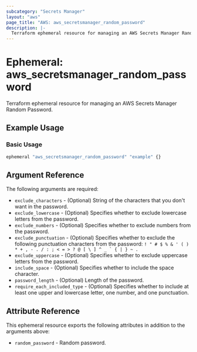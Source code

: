 ```yaml
---
subcategory: "Secrets Manager"
layout: "aws"
page_title: "AWS: aws_secretsmanager_random_password"
description: |-
  Terraform ephemeral resource for managing an AWS Secrets Manager Random Password.
---
```


# Ephemeral: aws_secretsmanager_random_password

Terraform ephemeral resource for managing an AWS Secrets Manager Random Password.

## Example Usage

### Basic Usage

```terraform
ephemeral "aws_secretsmanager_random_password" "example" {}
```

## Argument Reference

The following arguments are required:

* `exclude_characters` - (Optional) String of the characters that you don't want in the password.
* `exclude_lowercase` - (Optional) Specifies whether to exclude lowercase letters from the password.
* `exclude_numbers` - (Optional) Specifies whether to exclude numbers from the password.
* `exclude_punctuation` - (Optional) Specifies whether to exclude the following punctuation characters from the password: ``! " # $ % & ' ( ) * + , - . / : ; < = > ? @ [ \ ] ^ _ ` { | } ~ .``
* `exclude_uppercase` - (Optional) Specifies whether to exclude uppercase letters from the password.
* `include_space` - (Optional) Specifies whether to include the space character.
* `password_length` - (Optional) Length of the password.
* `require_each_included_type` - (Optional) Specifies whether to include at least one upper and lowercase letter, one number, and one punctuation.

## Attribute Reference

This ephemeral resource exports the following attributes in addition to the arguments above:

* `random_password` - Random password.
